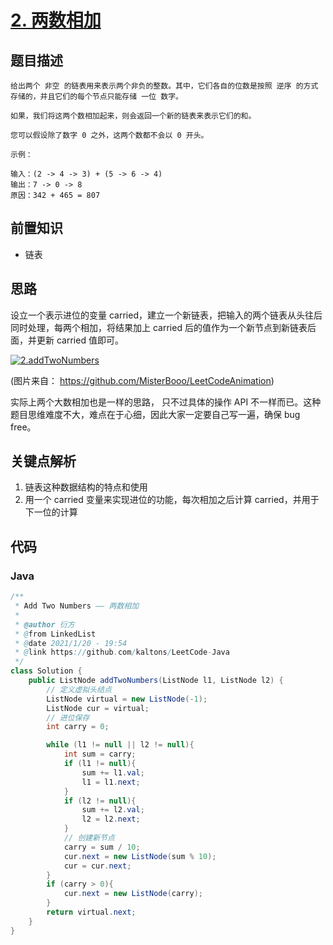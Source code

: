 # [2. 两数相加](https://leetcode-cn.com/problems/add-two-numbers)

<!-- 这里写题目描述 -->

## 题目描述

```
给出两个 非空 的链表用来表示两个非负的整数。其中，它们各自的位数是按照 逆序 的方式存储的，并且它们的每个节点只能存储 一位 数字。

如果，我们将这两个数相加起来，则会返回一个新的链表来表示它们的和。

您可以假设除了数字 0 之外，这两个数都不会以 0 开头。

示例：

输入：(2 -> 4 -> 3) + (5 -> 6 -> 4)
输出：7 -> 0 -> 8
原因：342 + 465 = 807
```

## 前置知识

- 链表

## 思路

设立一个表示进位的变量 carried，建立一个新链表，把输入的两个链表从头往后同时处理，每两个相加，将结果加上 carried 后的值作为一个新节点到新链表后面，并更新 carried 值即可。

[![2.addTwoNumbers](https://camo.githubusercontent.com/62f4e064be70fa6592eda63a4b51f5974913d20d5d3f3ab1d30e85ccfaa147f2/68747470733a2f2f747661312e73696e61696d672e636e2f6c617267652f30303753385a496c6c793167686c753675386a7779673330716830656f6e35632e676966)](https://camo.githubusercontent.com/62f4e064be70fa6592eda63a4b51f5974913d20d5d3f3ab1d30e85ccfaa147f2/68747470733a2f2f747661312e73696e61696d672e636e2f6c617267652f30303753385a496c6c793167686c753675386a7779673330716830656f6e35632e676966)

(图片来自： https://github.com/MisterBooo/LeetCodeAnimation)

实际上两个大数相加也是一样的思路， 只不过具体的操作 API 不一样而已。这种题目思维难度不大，难点在于心细，因此大家一定要自己写一遍，确保 bug free。

## 关键点解析

1. 链表这种数据结构的特点和使用
2. 用一个 carried 变量来实现进位的功能，每次相加之后计算 carried，并用于下一位的计算

## 代码

<!-- 这里可写通用的实现逻辑 -->

<!-- tabs:start -->

### **Java**

<!-- 这里可写当前语言的特殊实现逻辑 -->

```java
/**
 * Add Two Numbers —— 两数相加
 *
 * @author 衍方
 * @from LinkedList
 * @date 2021/1/20 - 19:54
 * @link https://github.com/kaltons/LeetCode-Java
 */
class Solution {
    public ListNode addTwoNumbers(ListNode l1, ListNode l2) {
        // 定义虚拟头结点
        ListNode virtual = new ListNode(-1);
        ListNode cur = virtual;
        // 进位保存
        int carry = 0;

        while (l1 != null || l2 != null){
            int sum = carry;
            if (l1 != null){
                sum += l1.val;
                l1 = l1.next;
            }
            if (l2 != null){
                sum += l2.val;
                l2 = l2.next;
            }
            // 创建新节点
            carry = sum / 10;
            cur.next = new ListNode(sum % 10);
            cur = cur.next;
        }
        if (carry > 0){
            cur.next = new ListNode(carry);
        }
        return virtual.next;
    }
}
```

<!-- tabs:end -->
